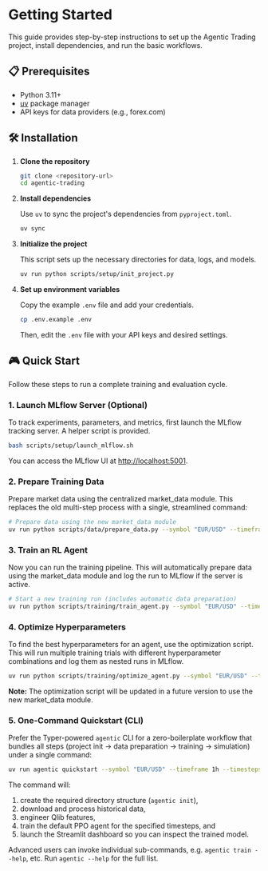 # Getting Started

This guide provides step-by-step instructions to set up the Agentic Trading project, install dependencies, and run the basic workflows.

## 📋 Prerequisites

-   Python 3.11+
-   [uv](https://github.com/astral-sh/uv) package manager
-   API keys for data providers (e.g., forex.com)

## 🛠️ Installation

1.  **Clone the repository**

    ```bash
    git clone <repository-url>
    cd agentic-trading
    ```

2.  **Install dependencies**

    Use `uv` to sync the project's dependencies from `pyproject.toml`.

    ```bash
    uv sync
    ```

3.  **Initialize the project**

    This script sets up the necessary directories for data, logs, and models.

    ```bash
    uv run python scripts/setup/init_project.py
    ```

4.  **Set up environment variables**

    Copy the example `.env` file and add your credentials.

    ```bash
    cp .env.example .env
    ```

    Then, edit the `.env` file with your API keys and desired settings.

## 🎮 Quick Start

Follow these steps to run a complete training and evaluation cycle.

### 1. Launch MLflow Server (Optional)

To track experiments, parameters, and metrics, first launch the MLflow tracking server. A helper script is provided.

```bash
bash scripts/setup/launch_mlflow.sh
```

You can access the MLflow UI at [http://localhost:5001](http://localhost:5001).

### 2. Prepare Training Data

Prepare market data using the centralized market_data module. This replaces the old multi-step process with a single, streamlined command:

```bash
# Prepare data using the new market_data module
uv run python scripts/data/prepare_data.py --symbol "EUR/USD" --timeframe 1h --days 365
```

### 3. Train an RL Agent

Now you can run the training pipeline. This will automatically prepare data using the market_data module and log the run to MLflow if the server is active.

```bash
# Start a new training run (includes automatic data preparation)
uv run python scripts/training/train_agent.py --symbol "EUR/USD" --timeframe 1h --timesteps 20000 --days 365
```

### 4. Optimize Hyperparameters

To find the best hyperparameters for an agent, use the optimization script. This will run multiple training trials with different hyperparameter combinations and log them as nested runs in MLflow.

```bash
uv run python scripts/training/optimize_agent.py --symbol "EUR/USD" --timeframe 1h --timesteps 5000 --trials 20
```

**Note:** The optimization script will be updated in a future version to use the new market_data module.

### 5. One-Command Quickstart (CLI)

Prefer the Typer-powered `agentic` CLI for a zero-boilerplate workflow that bundles all steps (project init → data preparation → training → simulation) under a single command:

```bash
uv run agentic quickstart --symbol "EUR/USD" --timeframe 1h --timesteps 20000
```

The command will:

1. create the required directory structure (`agentic init`),
2. download and process historical data,
3. engineer Qlib features,
4. train the default PPO agent for the specified timesteps, and
5. launch the Streamlit dashboard so you can inspect the trained model.

Advanced users can invoke individual sub-commands, e.g. `agentic train --help`, etc. Run `agentic --help` for the full list.
